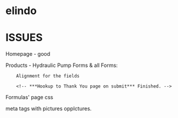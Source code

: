 # elindo

# ISSUES

Homepage - good

Products - 
    Hydraulic Pump Forms & all Forms:
        <!-- When option is clicked field is suppose to minimize. (Pump Form) I think is correct. Get with Elindo to make sure. -->

        Alignment for the fields

        <!-- ***Hookup to Thank You page on submit*** Finished. -->

<!-- Inventory p element css added -->

Formulas' page css

meta tags with pictures oppIctures.